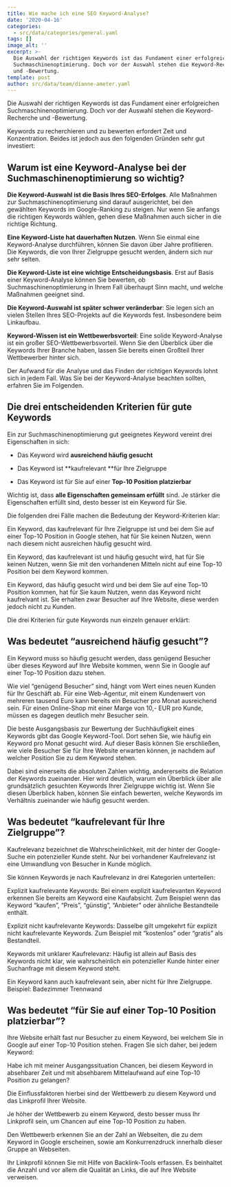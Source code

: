 ```yaml
---
title: Wie mache ich eine SEO Keyword-Analyse?
date: '2020-04-16'
categories:
  - src/data/categories/general.yaml
tags: []
image_alt: ''
excerpt: >-
  Die Auswahl der richtigen Keywords ist das Fundament einer erfolgreichen
  Suchmaschinenoptimierung. Doch vor der Auswahl stehen die Keyword-Recherche
  und -Bewertung.
template: post
author: src/data/team/dianne-ameter.yaml
---
```

Die Auswahl der richtigen Keywords ist das Fundament einer erfolgreichen Suchmaschinenoptimierung. Doch vor der Auswahl stehen die Keyword-Recherche und -Bewertung.

Keywords zu recherchieren und zu bewerten erfordert Zeit und Konzentration. Beides ist jedoch aus den folgenden Gründen sehr gut investiert:

## Warum ist eine Keyword-Analyse bei der Suchmaschinenoptimierung so wichtig?&#xD;&#xA;

**Die Keyword-Auswahl ist die Basis Ihres SEO-Erfolges**. Alle Maßnahmen zur Suchmaschinenoptimierung sind darauf ausgerichtet, bei den gewählten Keywords im Google-Ranking zu steigen. Nur wenn Sie anfangs die richtigen Keywords wählen, gehen diese Maßnahmen auch sicher in die richtige Richtung.

**Eine Keyword-Liste hat dauerhaften Nutzen**. Wenn Sie einmal eine Keyword-Analyse durchführen, können Sie davon über Jahre profitieren. Die Keywords, die von Ihrer Zielgruppe gesucht werden, ändern sich nur sehr selten.

**Die Keyword-Liste ist eine wichtige Entscheidungsbasis**. Erst auf Basis einer Keyword-Analyse können Sie bewerten, ob Suchmaschinenoptimierung in Ihrem Fall überhaupt Sinn macht, und welche Maßnahmen geeignet sind.

**Die Keyword-Auswahl ist später schwer veränderbar**: Sie legen sich an vielen Stellen Ihres SEO-Projekts auf die Keywords fest. Insbesondere beim Linkaufbau.

**Keyword-Wissen ist ein Wettbewerbsvorteil**: Eine solide Keyword-Analyse ist ein großer SEO-Wettbewerbsvorteil. Wenn Sie den Überblick über die Keywords Ihrer Branche haben, lassen Sie bereits einen Großteil Ihrer Wettbewerber hinter sich.

Der Aufwand für die Analyse und das Finden der richtigen Keywords lohnt sich in jedem Fall. Was Sie bei der Keyword-Analyse beachten sollten, erfahren Sie im Folgenden.

## Die drei entscheidenden Kriterien für gute Keywords&#xD;

Ein zur Suchmaschinenoptimierung gut geeignetes Keyword vereint drei Eigenschaften in sich:

*   Das Keyword wird **ausreichend häufig gesucht**

*   Das Keyword ist **kaufrelevant **für Ihre Zielgruppe

*   Das Keyword ist für Sie auf einer **Top-10 Position platzierbar**


Wichtig ist, dass **alle Eigenschaften gemeinsam erfüllt** sind. Je stärker die Eigenschaften erfüllt sind, desto besser ist ein Keyword für Sie.

Die folgenden drei Fälle machen die Bedeutung der Keyword-Kriterien klar:

Ein Keyword, das kaufrelevant für Ihre Zielgruppe ist und bei dem Sie auf einer Top-10 Position in Google stehen, hat für Sie keinen Nutzen, wenn nach diesem nicht ausreichen häufig gesucht wird.

Ein Keyword, das kaufrelevant ist und häufig gesucht wird, hat für Sie keinen Nutzen, wenn Sie mit den vorhandenen Mitteln nicht auf eine Top-10 Position bei dem Keyword kommen.

Ein Keyword, das häufig gesucht wird und bei dem Sie auf eine Top-10 Position kommen, hat für Sie kaum Nutzen, wenn das Keyword nicht kaufrelvant ist. Sie erhalten zwar Besucher auf Ihre Website, diese werden jedoch nicht zu Kunden.

Die drei Kriterien für gute Keywords nun einzeln genauer erklärt:

## Was bedeutet “ausreichend häufig gesucht”?&#xD;

Ein Keyword muss so häufig gesucht werden, dass genügend Besucher über dieses Keyword auf Ihre Website kommen, wenn Sie in Google auf einer Top-10 Position dazu stehen.

Wie viel “genügend Besucher” sind, hängt vom Wert eines neuen Kunden für Ihr Geschäft ab. Für eine Web-Agentur, mit einem Kundenwert von mehreren tausend Euro kann bereits ein Besucher pro Monat ausreichend sein. Für einen Online-Shop mit einer Marge von 10,- EUR pro Kunde, müssen es dagegen deutlich mehr Besucher sein.

Die beste Ausgangsbasis zur Bewertung der Suchhäufigkeit eines Keywords gibt das Google Keyword-Tool. Dort sehen Sie, wie häufig ein Keyword pro Monat gesucht wird. Auf dieser Basis können Sie erschließen, wie viele Besucher Sie für Ihre Website erwarten können, je nachdem auf welcher Position Sie zu dem Keyword stehen.

Dabei sind einerseits die absoluten Zahlen wichtig, andererseits die Relation der Keywords zueinander. Hier wird deutlich, warum  ein Überblick über alle grundsätzlich gesuchten Keywords Ihrer Zielgruppe wichtig ist. Wenn Sie diesen Überblick haben, können Sie einfach bewerten, welche Keywords im Verhältnis zueinander wie häufig gesucht werden.

## Was bedeutet “kaufrelevant für Ihre Zielgruppe”?&#xD;

Kaufrelevanz bezeichnet die Wahrscheinlichkeit, mit der hinter der Google-Suche ein potenzieller Kunde steht. Nur bei vorhandener Kaufrelevanz ist eine Umwandlung von Besucher in Kunde möglich.

Sie können Keywords je nach Kaufrelevanz in drei Kategorien unterteilen:

Explizit kaufrelevante Keywords: Bei einem explizit kaufrelevanten Keyword erkennen Sie bereits am Keyword eine Kaufabsicht. Zum Beispiel wenn das Keyword “kaufen”, “Preis”, “günstig”, “Anbieter” oder ähnliche Bestandteile enthält.

Explizit nicht kaufrelevante Keywords: Dasselbe gilt umgekehrt für explizit nicht kaufrelevante Keywords. Zum Beispiel mit “kostenlos” oder “gratis” als Bestandteil.

Keywords mit unklarer Kaufrelevanz: Häufig ist allein auf Basis des Keywords nicht klar, wie wahrscheinlich ein potenzieller Kunde hinter einer Suchanfrage mit diesem Keyword steht.

Ein Keyword kann auch kaufrelevant sein, aber nicht für Ihre Zielgruppe. Beispiel: Badezimmer Trennwand

## Was bedeutet “für Sie auf einer Top-10 Position platzierbar”?&#xD;

Ihre Website erhält fast nur Besucher zu einem Keyword, bei welchem Sie in Google auf einer Top-10 Position stehen. Fragen Sie sich daher, bei jedem Keyword:

Habe ich mit meiner Ausgangssituation Chancen, bei diesem Keyword in absehbarer Zeit und mit absehbarem Mittelaufwand auf eine Top-10 Position zu gelangen?

Die Einflussfaktoren hierbei sind der Wettbewerb zu diesem Keyword und das Linkprofil Ihrer Website.

Je höher der Wettbewerb zu einem Keyword, desto besser muss Ihr Linkprofil sein, um Chancen auf eine Top-10 Position zu haben.

Den Wettbewerb erkennen Sie an der Zahl an Webseiten, die zu dem Keyword in Google erscheinen, sowie am Konkurrenzdruck innerhalb dieser Gruppe an Webseiten.

Ihr Linkprofil können Sie mit Hilfe von Backlink-Tools erfassen. Es beinhaltet die Anzahl und vor allem die Qualität an Links, die auf Ihre Website verweisen.
